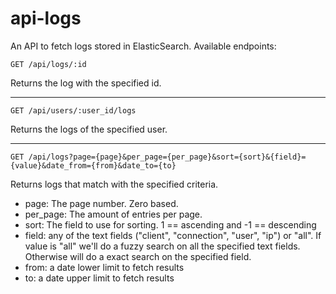 # api-logs

An API to fetch logs stored in ElasticSearch. Available endpoints:

```GET /api/logs/:id```

Returns the log with the specified id.

---

```GET /api/users/:user_id/logs```

Returns the logs of the specified user.

---

```GET /api/logs?page={page}&per_page={per_page}&sort={sort}&{field}={value}&date_from={from}&date_to={to}```

Returns logs that match with the specified criteria.

* page: The page number. Zero based.
* per_page: The amount of entries per page. 
* sort: The field to use for sorting. 1 == ascending and -1 == descending
* field: any of the text fields ("client", "connection", "user", "ip") or "all". If value is "all" we'll do a fuzzy search on all the specified text fields. Otherwise will do a exact search on the specified field.
* from: a date lower limit to fetch results
* to: a date upper limit to fetch results
